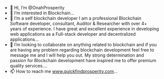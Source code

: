 - 👋 Hi, I’m @OnahProsperity
- 👀 I’m interested in Blockchain...
- 🌱 I’m  a self blockchain developer 
I am a professional Blockchain Software developer, consultant, Auditor & Researcher with over 4+ years of experience. I have great and excellent experience in developing web applications as a Full-stack developer and decentralized applications...
- 💞️ I’m looking to collaborate on anything related to blockchain and if you are having any problem regarding blockchain development feel free to message me and I will help you out. My strong determination and passion for Blockchain development have inspired me to offer premium quality services....
- 📫 How to reach me www.quickfindprosperity.com...

<!---
OnahProsperity/OnahProsperity is a ✨ special ✨ repository because its `README.md` (this file) appears on your GitHub profile.
You can click the Preview link to take a look at your changes.
--->
